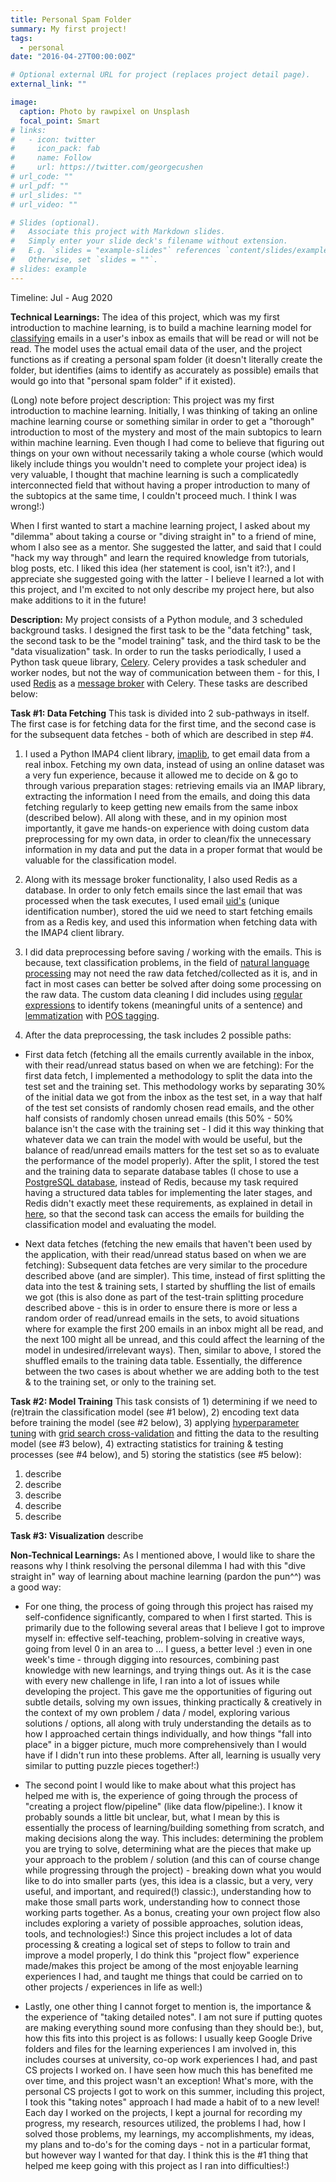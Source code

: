 ```yaml
---
title: Personal Spam Folder
summary: My first project!
tags:
  - personal
date: "2016-04-27T00:00:00Z"

# Optional external URL for project (replaces project detail page).
external_link: ""

image:
  caption: Photo by rawpixel on Unsplash
  focal_point: Smart
# links:
#   - icon: twitter
#     icon_pack: fab
#     name: Follow
#     url: https://twitter.com/georgecushen
# url_code: ""
# url_pdf: ""
# url_slides: ""
# url_video: ""

# Slides (optional).
#   Associate this project with Markdown slides.
#   Simply enter your slide deck's filename without extension.
#   E.g. `slides = "example-slides"` references `content/slides/example-slides.md`.
#   Otherwise, set `slides = ""`.
# slides: example
---
```


Timeline: Jul - Aug 2020

**Technical Learnings:** The idea of this project, which was my first introduction to machine learning, is to build a machine learning model for [classifying](https://machinelearningmastery.com/types-of-classification-in-machine-learning/) emails in a user's inbox as emails that will be read or will not be read. The model uses the actual email data of the user, and the project functions as if creating a personal spam folder (it doesn't literally create the folder, but identifies (aims to identify as accurately as possible) emails that would go into that "personal spam folder" if it existed).

(Long) note before project description: This project was my first introduction to machine learning. Initially, I was thinking of taking an online machine learning course or something similar in order to get a "thorough" introduction to most of the mystery and most of the main subtopics to learn within machine learning. Even though I had come to believe that figuring out things on your own without necessarily taking a whole course (which would likely include things you wouldn't need to complete your project idea) is very valuable, I thought that machine learning is such a complicatedly interconnected field that without having a proper introduction to many of the subtopics at the same time, I couldn't proceed much. I think I was wrong!:)

When I first wanted to start a machine learning project, I asked about my "dilemma" about taking a course or "diving straight in" to a friend of mine, whom I also see as a mentor. She suggested the latter, and said that I could "hack my way through" and learn the required knowledge from tutorials, blog posts, etc. I liked this idea (her statement is cool, isn't it?:), and I appreciate she suggested going with the latter - I believe I learned a lot with this project, and I'm excited to not only describe my project here, but also make additions to it in the future!

**Description:** My project consists of a Python module, and 3 scheduled background tasks. I designed the first task to be the "data fetching" task, the second task to be the "model training" task, and the third task to be the "data visualization" task. In order to run the tasks periodically, I used a Python task queue library, [Celery](https://docs.celeryproject.org/en/stable/getting-started/introduction.html). Celery provides a task scheduler and worker nodes, but not the way of communication between them - for this, I used [Redis](https://redis.io/) as a [message broker](https://en.wikipedia.org/wiki/Message_broker) with Celery.
These tasks are described below:

**Task #1: Data Fetching** This task is divided into 2 sub-pathways in itself. The first case is for fetching data for the first time, and the second case is for the subsequent data fetches - both of which are described in step #4.

1. I used a Python IMAP4 client library, [imaplib](https://docs.python.org/2/library/imaplib.html), to get email data from a real inbox. Fetching my own data, instead of using an online dataset was a very fun experience, because it allowed me to decide on & go to through various preparation stages: retrieving emails via an IMAP library, extracting the information I need from the emails, and doing this data fetching regularly to keep getting new emails from the same inbox (described below). All along with these, and in my opinion most importantly, it gave me hands-on experience with doing custom data preprocessing for my own data, in order to clean/fix the unnecessary information in my data and put the data in a proper format that would be valuable for the classification model.

2. Along with its message broker functionality, I also used Redis as a database. In order to only fetch emails since the last email that was processed when the task executes, I used email [uid's](https://stackoverflow.com/a/37163120/11223254) (unique identification number), stored the uid we need to start fetching emails from as a Redis key, and used this information when fetching data with the IMAP4 client library.

3. I did data preprocessing before saving / working with the emails. This is because, text classification problems, in the field of [natural language processing](https://en.wikipedia.org/wiki/Natural_language_processing) may not need the raw data fetched/collected as it is, and in fact in most cases can better be solved after doing some processing on the raw data. The custom data cleaning I did includes using [regular expressions](https://en.wikipedia.org/wiki/Regular_expression) to identify tokens (meaningful units of a sentence) and [lemmatization](https://en.wikipedia.org/wiki/Lemmatisation) with [POS tagging](https://en.wikipedia.org/wiki/Part-of-speech_tagging).

4. After the data preprocessing, the task includes 2 possible paths:

- First data fetch (fetching all the emails currently available in the inbox, with their read/unread status based on when we are fetching): For the first data fetch, I implemented a methodology to split the data into the test set and the training set. This methodology works by separating 30% of the initial data we got from the inbox as the test set, in a way that half of the test set consists of randomly chosen read emails, and the other half consists of randomly chosen unread emails (this 50% - 50% balance isn't the case with the training set - I did it this way thinking that whatever data we can train the model with would be useful, but the balance of read/unread emails matters for the test set so as to evaluate the performance of the model properly). After the split, I stored the test and the training data to separate database tables (I chose to use a [PostgreSQL database](https://www.postgresql.org/), instead of Redis, because my task required having a structured data tables for implementing the later stages, and Redis didn't exactly meet these requirements, as explained in detail in [here](https://redislabs.com/ebook/part-1-getting-started/chapter-1-getting-to-know-redis/1-1-what-is-redis/1-1-1-redis-compared-to-other-databases-and-software/#:~:text=1%20Redis%20compared%20to%20other,No%20SQL%20or%20non%2Drelational%20.), so that the second task can access the emails for building the classification model and evaluating the model.

- Next data fetches (fetching the new emails that haven't been used by the application, with their read/unread status based on when we are fetching): Subsequent data fetches are very similar to the procedure described above (and are simpler). This time, instead of first splitting the data into the test & training sets, I started by shuffling the list of emails we got (this is also done as part of the test-train splitting procedure described above - this is in order to ensure there is more or less a random order of read/unread emails in the sets, to avoid situations where for example the first 200 emails in an inbox might all be read, and the next 100 might all be unread, and this could affect the learning of the model in undesired/irrelevant ways). Then, similar to above, I stored the shuffled emails to the training data table. Essentially, the difference between the two cases is about whether we are adding both to the test & to the training set, or only to the training set.

**Task #2: Model Training** This task consists of 1) determining if we need to (re)train the classification model (see #1 below), 2) encoding text data before training the model (see #2 below), 3) applying [hyperparameter tuning](https://en.wikipedia.org/wiki/Hyperparameter_optimization) with [grid search cross-validation](https://scikit-learn.org/stable/modules/generated/sklearn.model_selection.GridSearchCV.html) and fitting the data to the resulting model (see #3 below), 4) extracting statistics for training & testing processes (see #4 below), and 5) storing the statistics (see #5 below):

1. describe
2. describe
3. describe
4. describe
5. describe

**Task #3: Visualization** describe

**Non-Technical Learnings:** As I mentioned above, I would like to share the reasons why I think resolving the personal dilemma I had with this "dive straight in" way of learning about machine learning (pardon the pun^^) was a good way:

- For one thing, the process of going through this project has raised my self-confidence significantly, compared to when I first started. This is primarily due to the following several areas that I believe I got to improve myself in: effective self-teaching, problem-solving in creative ways, going from level 0 in an area to ... I guess, a better level :) even in one week's time - through digging into resources, combining past knowledge with new learnings, and trying things out. As it is the case with every new challenge in life, I ran into a lot of issues while developing the project. This gave me the opportunities of figuring out subtle details, solving my own issues, thinking practically & creatively in the context of my own problem / data / model, exploring various solutions / options, all along with truly understanding the details as to how I approached certain things individually, and how things "fall into place" in a bigger picture, much more comprehensively than I would have if I didn't run into these problems. After all, learning is usually very similar to putting puzzle pieces together!:)

- The second point I would like to make about what this project has helped me with is, the experience of going through the process of "creating a project flow/pipeline" (like data flow/pipeline:). I know it probably sounds a little bit unclear, but, what I mean by this is essentially the process of learning/building something from scratch, and making decisions along the way. This includes: determining the problem you are trying to solve, determining what are the pieces that make up your approach to the problem / solution (and this can of course change while progressing through the project) - breaking down what you would like to do into smaller parts (yes, this idea is a classic, but a very, very useful, and important, and required(!) classic:), understanding how to make those small parts work, understanding how to connect those working parts together. As a bonus, creating your own project flow also includes exploring a variety of possible approaches, solution ideas, tools, and technologies!:) Since this project includes a lot of data processing & creating a logical set of steps to follow to train and improve a model properly, I do think this "project flow" experience made/makes this project be among of the most enjoyable learning experiences I had, and taught me things that could be carried on to other projects / experiences in life as well:)

- Lastly, one other thing I cannot forget to mention is, the importance & the experience of "taking detailed notes". I am not sure if putting quotes are making everything sound more confusing than they should be:), but, how this fits into this project is as follows: I usually keep Google Drive folders and files for the learning experiences I am involved in, this includes courses at university, co-op work experiences I had, and past CS projects I worked on. I have seen how much this has benefited me over time, and this project wasn't an exception! What's more, with the personal CS projects I got to work on this summer, including this project, I took this "taking notes" approach I had made a habit of to a new level! Each day I worked on the projects, I kept a journal for recording my progress, my research, resources utilized, the problems I had, how I solved those problems, my learnings, my accomplishments, my ideas, my plans and to-do's for the coming days - not in a particular format, but however way I wanted for that day. I think this is the #1 thing that helped me keep going with this project as I ran into difficulties!:)
